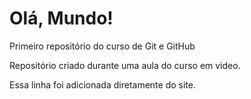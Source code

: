 # Olá, Mundo!
 Primeiro repositório do curso de Git e GitHub

Repositório criado durante uma aula do curso em video.

Essa linha foi adicionada diretamente do site.
